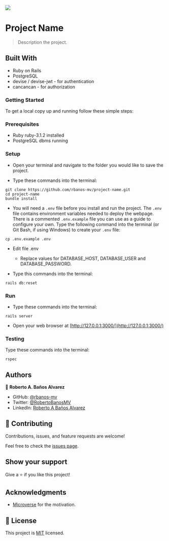 ![](https://img.shields.io/badge/Microverse-blueviolet)

# Project Name

> Description the project.

## Built With

- Ruby on Rails
- PostgreSQL
- devise / devise-jwt - for authentication
- cancancan - for authorization

### Getting Started

To get a local copy up and running follow these simple steps:

### Prerequisites

- Ruby ruby-3.1.2 installed
- PostgreSQL dbms running

### Setup

- Open your terminal and navigate to the folder you would like to save the project.

- Type these commands into the terminal:

```
git clone https://github.com/rbanos-mv/project-name.git
cd project-name
bundle install
```

- You will need a `.env` file before you install and run the project. The `.env` file contains environment variables needed to deploy the webpage. There is a commented `.env.example` file you can use as a guide to configure your own. Type the following command into the terminal (or Git Bash, if using Windows) to create your `.env` file:

```
cp .env.example .env
```

- Edit file .env

  - Replace values for DATABASE_HOST, DATABASE_USER and DATABASE_PASSWORD.

- Type this commands into the terminal:

```
rails db:reset
```

### Run

- Type these commands into the terminal:

```
rails server
```

- Open your web browser at [http://127.0.0.1:3000/](http://127.0.0.1:3000/)

### Testing

Type these commands into the terminal:

```
rspec
```

## Authors

👤 **Roberto A. Baños Alvarez**

- GitHub: [@rbanos-mv](https://github.com/rbanos-mv)
- Twitter: [@RobertoBanosMV](https://twitter.com/RobertoBanosMV)
- LinkedIn: [Roberto A Baños Alvarez](https://linkedin.com/in/roberto-a-baños-alvarez-500766234)

## 🤝 Contributing

Contributions, issues, and feature requests are welcome!

Feel free to check the [issues page](../../issues/).

## Show your support

Give a ⭐️ if you like this project!

## Acknowledgments

- [Microverse](https://www.microverse.org/) for the motivation.

## 📝 License

This project is [MIT](./MIT.md) licensed.
